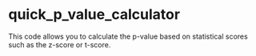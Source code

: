 # quick_p_value_calculator
This code allows you to calculate the p-value based on statistical scores such as the z-score or t-score. 
